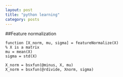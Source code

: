 ```yaml
---
layout: post
title: "python learning"
category: posts
---
```


##Feature normalization

    function [X_norm, mu, sigma] = featureNormalize(X)
    % X is a matrix
    mu = mean(X)
    sigma = std(X)

    X_norm = bsxfun(@minus, X, mu)
    X_norm = bsxfun(@rdivide, Xnorm, sigma)

